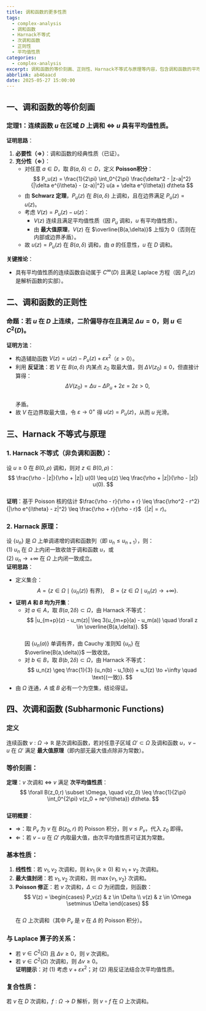 ```yaml
---
title: 调和函数的更多性质
tags:
  - complex-analysis
  - 调和函数
  - Harnack不等式
  - 次调和函数
  - 正则性
  - 平均值性质
categories:
  - complex-analysis
excerpt: 调和函数的等价刻画、正则性、Harnack不等式与原理等内容，包含调和函数的平均值性质、正则性证明方法及Harnack不等式的应用。
abbrlink: ab46aacd
date: 2025-05-27 15:00:00
---
```


## **一、调和函数的等价刻画**
### **定理1**：连续函数 $u$ 在区域 $D$ 上调和 $\iff$ $u$ 具有平均值性质。  
**证明思路**：  
1. **必要性（$\Rightarrow$）**：调和函数的经典性质（已证）。  
2. **充分性（$\Leftarrow$）**：  
   - 对任意 $a \in D$，取 $B(a,\delta) \subset D$，定义 **Poisson积分**：  
     $$
     P_u(z) = \frac{1}{2\pi} \int_0^{2\pi} \frac{\delta^2 - |z-a|^2}{|\delta e^{i\theta} - (z-a)|^2} u(a + \delta e^{i\theta})  d\theta
     $$  
   - 由 **Schwarz 定理**，$P_u(z)$ 在 $B(a,\delta)$ 上调和，且在边界满足 $P_u(z) = u(z)$。  
   - 考虑 $V(z) = P_u(z) - u(z)$：  
     - $V(z)$ 连续且满足平均值性质（因 $P_u$ 调和，$u$ 有平均值性质）。  
     - 由 **最大值原理**，$V(z)$ 在 $\overline{B(a,\delta)}$ 上恒为 0（否则在内部或边界矛盾）。  
   - 故 $u(z) = P_u(z)$ 在 $B(a,\delta)$ 调和，由 $a$ 的任意性，$u$ 在 $D$ 调和。  

**关键推论**：  
- 具有平均值性质的连续函数自动属于 $C^\infty(D)$ 且满足 Laplace 方程（因 $P_u(z)$ 是解析函数的实部）。


## **二、调和函数的正则性**
### **命题**：若 $u$ 在 $D$ 上连续，二阶偏导存在且满足 $\Delta u = 0$，则 $u \in C^2(D)$。  
**证明方法**：  
- 构造辅助函数 $V(z) = u(z) - P_u(z) + \varepsilon x^2$（$\varepsilon > 0$）。  
- 利用 **反证法**：若 $V$ 在 $B(a,\delta)$ 内某点 $z_0$ 取最大值，则 $\Delta V(z_0) \leq 0$，但直接计算得：  
  $$
  \Delta V(z_0) = \Delta u - \Delta P_u + 2\varepsilon = 2\varepsilon > 0,
  $$  
  矛盾。  
- 故 $V$ 在边界取最大值，令 $\varepsilon \to 0^+$ 得 $u(z) = P_u(z)$，从而 $u$ 光滑。


## **三、Harnack 不等式与原理**
### **1. Harnack 不等式**（非负调和函数）：  
设 $u \geq 0$ 在 $B(0,\rho)$ 调和，则对 $z \in B(0,\rho)$：  
$$
\frac{\rho - |z|}{\rho + |z|} u(0) \leq u(z) \leq \frac{\rho + |z|}{\rho - |z|} u(0).
$$  
**证明**：基于 Poisson 核的估计 $\frac{\rho - r}{\rho + r} \leq \frac{\rho^2 - r^2}{|\rho e^{i\theta} - z|^2} \leq \frac{\rho + r}{\rho - r}$（$|z|=r$)。

### **2. Harnack 原理**：  
设 $\{u_n\}$ 是 $\Omega$ 上单调递增的调和函数列（即 $u_n \leq u_{n+1}$），则：  
(1) $u_n$ 在 $\Omega$ 上内闭一致收敛于调和函数 $u$，或  
(2) $u_n \to +\infty$ 在 $\Omega$ 上内闭一致成立。  
**证明思路**：  
- 定义集合：  
  $$
  A = \{ z \in \Omega \mid \{u_n(z)\} \text{ 有界} \}, \quad B = \{ z \in \Omega \mid u_n(z) \to +\infty \}.
  $$  
- **证明 $A$ 和 $B$ 均为开集**：  
  - 对 $a \in A$，取 $B(a,2\delta) \subset \Omega$，由 Harnack 不等式：  
    $$
    |u_{m+p}(z) - u_m(z)| \leq 3(u_{m+p}(a) - u_m(a)) \quad \forall z \in \overline{B(a,\delta)}.
    $$  
    因 $\{u_n(a)\}$ 单调有界，由 Cauchy 准则知 $\{u_n\}$ 在 $\overline{B(a,\delta)}$ 一致收敛。  
  - 对 $b \in B$，取 $B(b,2\delta) \subset \Omega$，由 Harnack 不等式：  
    $$
    u_n(z) \geq \frac{1}{3} (u_n(b) - u_1(b)) + u_1(z) \to +\infty \quad \text{(一致)}.
    $$  
- 由 $\Omega$ 连通，$A$ 或 $B$ 必有一个为空集，结论得证。



## **四、次调和函数 (Subharmonic Functions)**
### **定义**
连续函数 $v: \Omega \to \mathbb{R}$ 是次调和函数，若对任意子区域 $\Omega' \subset \Omega$ 及调和函数 $u$，$v - u$ 在 $\Omega'$ 满足 **最大值原理**（即内部无最大值点除非为常数）。

### **等价刻画**：  
**定理**：$v$ 次调和 $\iff$ $v$ 满足 **次平均值性质**：  
$$
\forall B(z_0,r) \subset \Omega, \quad v(z_0) \leq \frac{1}{2\pi} \int_0^{2\pi} v(z_0 + re^{i\theta})  d\theta.
$$  
**证明概要**：  
- $\Rightarrow$：取 $P_v$ 为 $v$ 在 $B(z_0,r)$ 的 Poisson 积分，则 $v \leq P_v$，代入 $z_0$ 即得。  
- $\Leftarrow$：若 $v - u$ 在 $\Omega'$ 内取最大值，由次平均值性质可证其为常数。

### **基本性质**：  
1. **线性性**：若 $v_1,v_2$ 次调和，则 $k v_1$ ($k \geq 0$) 和 $v_1 + v_2$ 次调和。  
2. **最大值封闭**：若 $v_1,v_2$ 次调和，则 $\max\{v_1,v_2\}$ 次调和。  
3. **Poisson 修正**：若 $v$ 次调和，$\Delta \subset \Omega$ 为闭圆盘，则函数：  
   $$
   V(z) = \begin{cases} 
   P_v(z) & z \in \Delta \\
   v(z) & z \in \Omega \setminus \Delta
   \end{cases}
   $$  
   在 $\Omega$ 上次调和（其中 $P_v$ 是 $v$ 在 $\Delta$ 的 Poisson 积分）。

### **与 Laplace 算子的关系**：  
- 若 $v \in C^2(\Omega)$ 且 $\Delta v \geq 0$，则 $v$ 次调和。  
- 若 $v \in C^2(\Omega)$ 次调和，则 $\Delta v \geq 0$。  
  **证明提示**：对 (1) 考虑 $v + \varepsilon x^2$；对 (2) 用反证法结合次平均值性质。

### **复合性质**：  
若 $v$ 在 $D$ 次调和，$f: \Omega \to D$ 解析，则 $v \circ f$ 在 $\Omega$ 上次调和。
